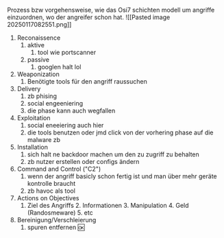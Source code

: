 Prozess bzw vorgehensweise, wie das Osi7 schichten modell um angriffe einzuordnen, wo der angreifer schon hat.
![[Pasted image 20250117082551.png]]
1. Reconaissence
	1. aktive
		1. tool wie portscanner
	2. passive
		1. googlen halt lol
2. Weaponization
	1. Benötigte tools für den angriff raussuchen
3. Delivery
	1. zb phising
	2. social engeeniering
	3. die phase kann auch wegfallen
4. Exploitation
	1. social eneeiering auch hier
	2. die tools benutzen oder jmd click von der vorhering phase auf die malware zb
5. Installation
	1. sich halt ne backdoor machen um den zu zugriff zu behalten
	2. zb nutzer erstellen oder configs ändern
6. Command and Control ("C2")
	1. wenn der angriff basicly schon fertig ist und man über mehr geräte kontrolle braucht
	2. zb havoc als tool
7. Actions on Objectives
	1. Ziel des Angriffs 
		2. Informationen 
		3. Manipulation
		4. Geld (Randosmeware)
		5. etc
8. Bereinigung/Verschleierung
	1. spuren entfernen :ok: